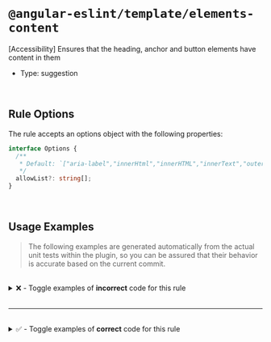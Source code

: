 <!--

  DO NOT EDIT.

  This markdown file was autogenerated using a mixture of the following files as the source of truth for its data:
  - ../../src/rules/elements-content.ts
  - ../../tests/rules/elements-content/cases.ts

  In order to update this file, it is therefore those files which need to be updated, as well as potentially the generator script:
  - ../../../../tools/scripts/generate-rule-docs.ts

-->

<br>

# `@angular-eslint/template/elements-content`

[Accessibility] Ensures that the heading, anchor and button elements have content in them

- Type: suggestion

<br>

## Rule Options

The rule accepts an options object with the following properties:

```ts
interface Options {
  /**
   * Default: `["aria-label","innerHtml","innerHTML","innerText","outerHTML","title"]`
   */
  allowList?: string[];
}

```

<br>

## Usage Examples

> The following examples are generated automatically from the actual unit tests within the plugin, so you can be assured that their behavior is accurate based on the current commit.

<br>

<details>
<summary>❌ - Toggle examples of <strong>incorrect</strong> code for this rule</summary>

<br>

#### Default Config

```json
{
  "rules": {
    "@angular-eslint/template/elements-content": [
      "error"
    ]
  }
}
```

<br>

#### ❌ Invalid Code

```html
<h1 class="size-1"></h1>
~~~~~~~~~~~~~~~~~~~~~~~~
```

<br>

---

<br>

#### Default Config

```json
{
  "rules": {
    "@angular-eslint/template/elements-content": [
      "error"
    ]
  }
}
```

<br>

#### ❌ Invalid Code

```html
<H1 class="size-1"></H1>
~~~~~~~~~~~~~~~~~~~~~~~~
```

<br>

---

<br>

#### Default Config

```json
{
  "rules": {
    "@angular-eslint/template/elements-content": [
      "error"
    ]
  }
}
```

<br>

#### ❌ Invalid Code

```html
<a href="#" [routerLink]="['route1']"></a>
~~~~~~~~~~~~~~~~~~~~~~~~~~~~~~~~~~~~~~~~~~
```

<br>

---

<br>

#### Default Config

```json
{
  "rules": {
    "@angular-eslint/template/elements-content": [
      "error"
    ]
  }
}
```

<br>

#### ❌ Invalid Code

```html
<button></button>
~~~~~~~~~~~~~~~~~
```

<br>

---

<br>

#### Custom Config

```json
{
  "rules": {
    "@angular-eslint/template/elements-content": [
      "error",
      {
        "allowList": [
          "aria-labelledby"
        ]
      }
    ]
  }
}
```

<br>

#### ❌ Invalid Code

```html
<button [ariaLabelledBy]="label"></button>
~~~~~~~~~~~~~~~~~~~~~~~~~~~~~~~~~~~~~~~~~~
```

</details>

<br>

---

<br>

<details>
<summary>✅ - Toggle examples of <strong>correct</strong> code for this rule</summary>

<br>

#### Default Config

```json
{
  "rules": {
    "@angular-eslint/template/elements-content": [
      "error"
    ]
  }
}
```

<br>

#### ✅ Valid Code

```html
<h1>Heading Content!</h1>
<h2><app-content></app-content></h2>
<h3 [innerHtml]="dangerouslySetHTML"></h3>
<h4 [innerText]="text"></h4>
<a>Anchor Content!</a>,
<a><app-content></app-content></a>
<a [innerHTML]="dangerouslySetHTML"></a>
<a [innerText]="text"></a>
<a [outerHTML]="text"></a>
<a aria-hidden></a>
<button [attr.aria-hidden]="true"></button>
<h5 [attr.aria-label]="text"></h5>
<h6 title="text"></h6>
```

<br>

---

<br>

#### Custom Config

```json
{
  "rules": {
    "@angular-eslint/template/elements-content": [
      "error",
      {
        "allowList": [
          "appTooltipLabel",
          "ariaLabel"
        ]
      }
    ]
  }
}
```

<br>

#### ✅ Valid Code

```html
<button appTooltipLabel="directive adds aria-label"></button>
<button [appTooltipLabel]="label"></button>
<h1 ariaLabel="Important Content"></h1>
<a [ariaLabel]="label"></a>
```

<br>

---

</details>

<br>
